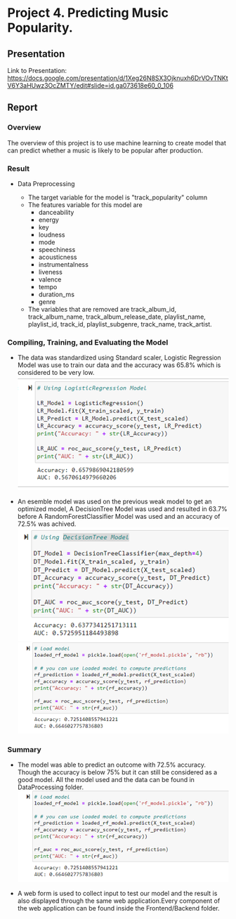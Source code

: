 # Project 4. Predicting Music Popularity.

## Presentation
Link to Presentation: https://docs.google.com/presentation/d/1Xeg26N8SX3Ojknuxh6DrVOvTNKtV6Y3aHUwz3OcZMTY/edit#slide=id.ga073618e60_0_106

## Report

### Overview

The overview of this project is to use machine learning to create model that can predict whether a music is likely to be popular after production.

### Result

- Data Preprocessing

  - The target variable for the model is "track_popularity" column
  - The features variable for this model are
    - danceability
    - energy
    - key
    - loudness
    - mode
    - speechiness
    - acousticness
    * instrumentalness
    * liveness
    * valence
    * tempo
    * duration_ms
    * genre

  * The variables that are removed are track_album_id, track_album_name, track_album_release_date, playlist_name, playlist_id, track_id, playlist_subgenre, track_name, track_artist.

### Compiling, Training, and Evaluating the Model

- The data was standardized using Standard scaler, Logistic Regression Model was use to train our data and the accuracy was 65.8% which is considered to be very low.
  ![Alt text](image.png)

* An esemble model was used on the previous weak model to get an optimized model, A DecisionTree Model was used and resulted in 63.7% before A RandomForestClassifier Model was used and an accuracy of 72.5% was achived.
  ![Alt text](image-1.png) ![Alt text](image-2.png)

### Summary

- The model was able to predict an outcome with 72.5% accuracy. Though the accuracy is below 75% but it can still be considered as a good model. All the model used and the data can be found in DataProcessing folder.
  ![Alt text](image-3.png)

* A web form is used to collect input to test our model and the result is also displayed through the same web application.Every component of the web application can be found inside the Frontend/Backend folder.
